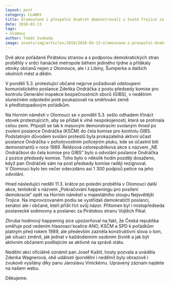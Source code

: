 ```yaml
---
layout: post
category: CLANKY
title: Olomoučané i přespolní dvakrát demonstrovali u Svaté Trojice za posílení demokracie
date: 2018-03-13
tags: 
- olomouc
author: Tomáš Svoboda
image: assets/img/articles/2018/2018-03-13-olomoucane-i-prespolni-dvakrat-demonstrovali-u-svate-trojice-za-posileni-demokracie.jpg   #751x422 pixelu
---
```

Dvě akce pořádané Pirátskou stranou a s podporou demokratických stran proběhly v srdci hanácké metropole během jediného týdne a přilákaly stovky občanů nejen z Olomouce, ale i z Libiny, Šumperka a dalších okolních měst a dědin.

V pondělí 5.3. protestující občané nejprve požadovali odstoupení komunistického poslance Zdeňka Ondráčka z postu předsedy komise pro kontrolu Generální inspekce bezpečnostních sborů (GIBS), v nedělním slunečném odpoledni poté poukazovali na směřování země k předlistopadovým pořádkům. 

Na Horním náměstí v Olomouci se v pondělí 5.3. sešlo odhadem třináct stovek protestujících, aby se přidali k vlně nespokojenosti, která se prohnala celou zemí. Připojili se tak k masovým demonstracím svolaným ihned po zvolení poslance Ondráčka (KSČM) do čela komise pro kontrolu GIBS. Podstatným důvodem svolání protestů byla prokazatelná aktivní účast poslance Ondráčka v pohotovostním policejním pluku, kde se účastnil bití demonstrantů v roce 1989. Řetězová celorepubliková akce s názvem „NE Ondráčkovi do čela komise pro GIBS“ bylo o odvolání poslance Ondráčka z pozice předsedy komise. Toho bylo o několik hodin později dosaženo, když pan Ondráček sám na post předsedy komise raději rezignoval. V Olomouci bylo ten večer odevzdáno asi 1 300 podpisů petice na jeho odvolání. 

Hned následující neděli 11.3. krátce po poledni proběhla v Olomouci další akce, tentokrát s názvem „Pokračování happeningu pro posílení demokracie“ opět na Horním náměstí u majestátního sloupu Nejsvětější Trojice. Na improvizovaném podiu se vystřídali demokratičtí poslanci, senátor ale i občané, kteří přišli říct svůj názor. Přítomen byl i místopředseda poslanecké sněmovny a poslanec za Pirátskou stranu Vojtěch Pikal. 

Zhruba hodinový happening sice upozorňoval na fakt, že Česká republika směřuje pod vedením hlasovací koalice ANO, KSČM a SPD k pořádkům platným před rokem 1989, ale především zazněla konstruktivní slova o tom, jak situaci změnit, jak jednat v každodenním osobním životě a jak být aktivním občanem podílejícím se aktivně na správě státu. 

Nedělní akci oficiálně oznámil pan Josef Kaštil, hosty pozvala a uváděla Zdenka Wagnerová, obě události (pondělní i nedělní) byly obrazově i zvukově vysílány díky panu Jaroslavu Vinickému.  Upravený záznam najdete na našem webu.

Děkujeme. 
